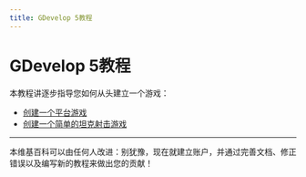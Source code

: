```yaml
---
title: GDevelop 5教程
---
```

# GDevelop 5教程

本教程讲逐步指导您如何从头建立一个游戏：

  * [创建一个平台游戏](/gdevelop5/tutorials/platformer/start)
  * [创建一个简单的坦克射击游戏](/gdevelop5/tutorials/tank-shooter)


----

本维基百科可以由任何人改进：别犹豫，现在就建立账户，并通过完善文档、修正错误以及编写新的教程来做出您的贡献！